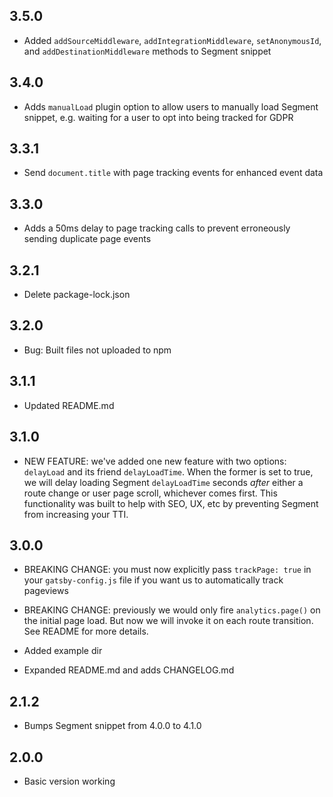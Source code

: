## 3.5.0

- Added `addSourceMiddleware`, `addIntegrationMiddleware`, `setAnonymousId`, and `addDestinationMiddleware` methods to Segment snippet

## 3.4.0

- Adds `manualLoad` plugin option to allow users to manually load Segment snippet, e.g. waiting for a user to opt into being tracked for GDPR

## 3.3.1

- Send `document.title` with page tracking events for enhanced event data

## 3.3.0

- Adds a 50ms delay to page tracking calls to prevent erroneously sending duplicate page events

## 3.2.1

- Delete package-lock.json

## 3.2.0

- Bug: Built files not uploaded to npm

## 3.1.1

- Updated README.md

## 3.1.0

- NEW FEATURE: we've added one new feature with two options: `delayLoad` and its friend `delayLoadTime`. When the former is set to true, we will delay loading Segment `delayLoadTime` seconds _after_ either a route change or user page scroll, whichever comes first. This functionality was built to help with SEO, UX, etc by preventing Segment from increasing your TTI.

## 3.0.0

- BREAKING CHANGE: you must now explicitly pass `trackPage: true` in your `gatsby-config.js` file if you want us to automatically track pageviews

- BREAKING CHANGE: previously we would only fire `analytics.page()` on the initial page load. But now we will invoke it on each route transition. See README for more details.

- Added example dir

- Expanded README.md and adds CHANGELOG.md

## 2.1.2

- Bumps Segment snippet from 4.0.0 to 4.1.0

## 2.0.0

- Basic version working
